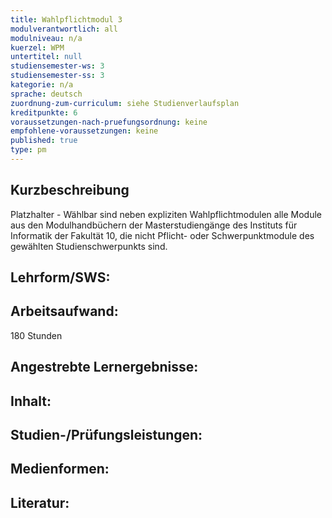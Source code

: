 ```yaml
---
title: Wahlpflichtmodul 3
modulverantwortlich: all
modulniveau: n/a
kuerzel: WPM
untertitel: null
studiensemester-ws: 3
studiensemester-ss: 3
kategorie: n/a
sprache: deutsch
zuordnung-zum-curriculum: siehe Studienverlaufsplan
kreditpunkte: 6
voraussetzungen-nach-pruefungsordnung: keine
empfohlene-voraussetzungen: keine
published: true
type: pm
---
```


## Kurzbeschreibung
Platzhalter - Wählbar sind neben expliziten Wahlpflichtmodulen alle Module aus den Modulhandbüchern der Masterstudiengänge des Instituts für Informatik der Fakultät 10, die nicht Pflicht- oder Schwerpunktmodule des gewählten Studienschwerpunkts sind.

## Lehrform/SWS:

## Arbeitsaufwand:
180 Stunden

## Angestrebte Lernergebnisse:

## Inhalt:

## Studien-/Prüfungsleistungen:

## Medienformen:

## Literatur:

